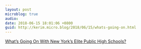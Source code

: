 ```yaml
---
layout: post
microblog: true
audio: 
date: 2018-06-15 18:01:06 +0800
guid: http://kerim.micro.blog/2018/06/15/whats-going-on.html
---
```

[What’s Going On With New York’s Elite Public High Schools?](https://www.theatlantic.com/education/archive/2018/06/new-york-high-schools-stuyvesant-brooklyn-bronx/562772/)
